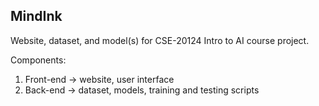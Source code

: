 ## MindInk

Website, dataset, and model(s) for CSE-20124 Intro to AI course project.

Components:
1. Front-end -> website, user interface
2. Back-end -> dataset, models, training and testing scripts
